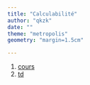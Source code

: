 ```yaml
---
title: "Calculabilité"
author: "qkzk"
date: ""
theme: "metropolis"
geometry: "margin=1.5cm"

---
```



1. [cours](./cours/)
2. [td](./td/)

